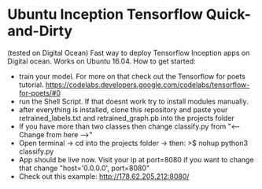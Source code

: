 # Ubuntu Inception Tensorflow Quick-and-Dirty
(tested on Digital Ocean)
Fast way to deploy Tensorflow Inception apps on Digital ocean.
Works on Ubuntu 16.04.
How to get started:
- train your model. For more on that check out the Tensorflow for poets tutorial. https://codelabs.developers.google.com/codelabs/tensorflow-for-poets/#0
- run the Shell Script. If that doesnt work try to install modules manually.
- after everything is installed, clone this repository and paste your retrained_labels.txt and retrained_graph.pb into the projects folder
- If you have more than two classes then change classify.py from  "<-- Change from here -->"
- Open terminal -> cd into the projects folder -> then: >$ nohup python3 classify.py
- App should be live now. Visit your ip at port=8080 if you want to change that change "host='0.0.0.0', port=8080"
- Check out this example: http://178.62.205.212:8080/
